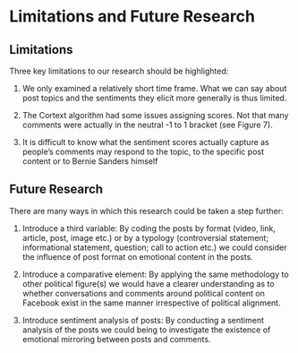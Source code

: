 # Limitations and Future Research

## Limitations 

Three key limitations to our research should be highlighted:

1.  We only examined a relatively short time frame. What we can say about post topics and the sentiments they elicit more generally is thus limited.     

2. The Cortext algorithm had some issues assigning scores. Not that many comments were actually in the neutral -1 to 1 bracket (see Figure 7).

3.  It is difficult to know what the sentiment scores actually capture as people’s comments may respond to the topic, to the specific post content or to Bernie Sanders himself

## Future Research

There are many ways in which this research could be taken a step further:

1.   Introduce a third variable: By coding the posts by format (video, link, article, post, image etc.) or by a typology (controversial statement; informational statement, question; call to action etc.) we could consider the influence of post format on emotional content in the posts. 

2.   Introduce a comparative element: By applying the same methodology to other political figure(s) we would have a clearer understanding as to whether conversations and comments around political content on Facebook exist in the same manner irrespective of political alignment.

3.   Introduce sentiment analysis of posts: By conducting a sentiment analysis of the posts we could being to investigate the existence of emotional mirroring between posts and comments.
